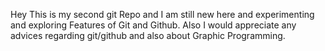 Hey This is my second git Repo and I am still new here and experimenting and exploring Features of Git and Github. Also I would appreciate any advices regarding git/github and also about Graphic Programming.
